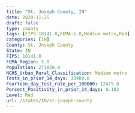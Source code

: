 ```yaml
---
title: "St. Joseph County, IN"
date: 2020-11-25
draft: false
type: county
tags: [FIPS:18141.0,FEMA:5.0,Medium metro,Red]
categories: [IN]
County: St. Joseph County
State: IN
FIPS: 18141.0
FEMA_Region: 5.0
Population: 271826.0
NCHS_Urban_Rural_Classification: Medium metro
Tests_in_prior_14_days: 33909.0
Fourteen_day_test_rate_per_100000: 12475.0
Percent_Positivity_in_prior_14_days: 0.182
Level: Red
url: /states/IN/st-joseph-county
---
```



